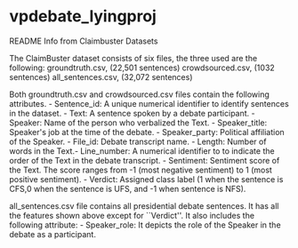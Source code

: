 # vpdebate_lyingproj
README Info from Claimbuster Datasets

The ClaimBuster dataset consists of six files, the three used are the following: groundtruth.csv, (22,501 sentences) crowdsourced.csv, (1032 sentences) all_sentences.csv, (32,072 sentences)

Both groundtruth.csv and crowdsourced.csv files contain the following attributes. - Sentence_id: A unique numerical identifier to identify sentences in the dataset. - Text: A sentence spoken by a debate participant. - Speaker: Name of the person who verbalized the Text. - Speaker_title: Speaker's job at the time of the debate. - Speaker_party: Political affiliation of the Speaker. - File_id: Debate transcript name. - Length: Number of words in the Text.- Line_number: A numerical identifier to to indicate the order of the Text in the debate transcript. - Sentiment: Sentiment score of the Text. The score ranges from -1 (most negative sentiment) to 1 (most positive sentiment). - Verdict: Assigned class label (1 when the sentence is CFS,0 when the sentence is UFS, and -1 when sentence is NFS).

all_sentences.csv file contains all presidential debate sentences. It has all the features shown above except for ``Verdict''. It also includes the following attribute: - Speaker_role: It depicts the role of the Speaker in the debate as a participant.